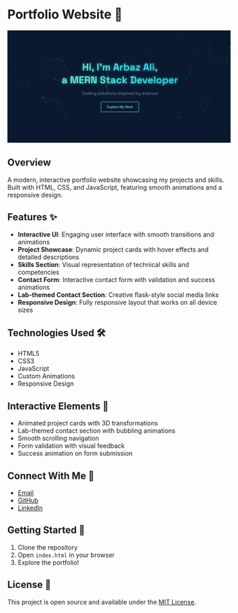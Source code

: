 # Portfolio Website 🚀

![Portfolio Preview](preview.png)

## Overview
A modern, interactive portfolio website showcasing my projects and skills. Built with HTML, CSS, and JavaScript, featuring smooth animations and a responsive design.

## Features ✨
- **Interactive UI**: Engaging user interface with smooth transitions and animations
- **Project Showcase**: Dynamic project cards with hover effects and detailed descriptions
- **Skills Section**: Visual representation of technical skills and competencies
- **Contact Form**: Interactive contact form with validation and success animations
- **Lab-themed Contact Section**: Creative flask-style social media links
- **Responsive Design**: Fully responsive layout that works on all device sizes

## Technologies Used 🛠️
- HTML5
- CSS3
- JavaScript
- Custom Animations
- Responsive Design

## Interactive Elements 🎯
- Animated project cards with 3D transformations
- Lab-themed contact section with bubbling animations
- Smooth scrolling navigation
- Form validation with visual feedback
- Success animation on form submission

## Connect With Me 🤝
- [Email](mailto:arbaz130803@gmail.com)
- [GitHub](https://github.com/arbaz-codehub)
- [LinkedIn](https://www.linkedin.com/in/arbaz-ali-884a68330/)

## Getting Started 🚀
1. Clone the repository
2. Open `index.html` in your browser
3. Explore the portfolio!

## License 📝
This project is open source and available under the [MIT License](LICENSE).
